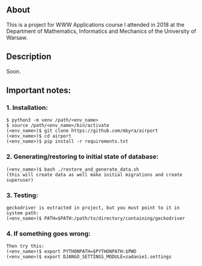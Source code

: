 ## About
This is a project for WWW Applications course I attended in 2018 at the Department of Mathematics, Informatics and Mechanics of the University of Warsaw.

## Description
Soon.

## Important notes:
### 1. Installation:
	$ python3 -m venv /path/<env_name>
	$ source /path/<env_name>/bin/activate
	(<env_name>)$ git clone https://github.com/mbyra/airport
	(<env_name>)$ cd airport
	(<env_name>)$ pip install -r requirements.txt

### 2. Generating/restoring to initial state of database:
	(<env_name>)$ bash ./restore_and_generate_data.sh
	(this will create data as well make initial migrations and create superuser)
### 3. Testing:
	geckodriver is extracted in project, but you must point to it in system path: 
	(<env_name>)$ PATH=$PATH:/path/to/directory/containing/geckodriver
### 4. If something goes wrong:
	Then try this:
	(<env_name>)$ export PYTHONPATH=$PYTHONPATH:$PWD
	(<env_name>)$ export DJANGO_SETTINGS_MODULE=zadanie1.settings
